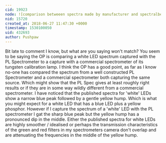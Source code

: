 ```yaml
---
cid: 19923
node: ![comparison betweeen spectra made by manufacturer and spectralbench?](../notes/miramon/02-12-2018/comparison-betweeen-spectra-made-by-manufacturer-and-spectralbench)
nid: 15720
created_at: 2018-06-27 11:47:30 +0000
timestamp: 1530100050
uid: 432693
author: Pushpaw
---
```


Bit late to comment I know, but what are you saying won't match? You seem to be saying the OP is comparing a white LED spectrum captured with the PL Spectrometer to a capture with a commercial spectrometer of its tungsten calibration lamp.
I think the OP has a good point, as far as I know no-one has compared the spectrum from a well constructed PL Spectrometer and a commercial spectrometer both capturing the same source. Which might show that the PL Spec gives at least roughly right results or if they are in some way wildly different from a commercial spectrometer. I have noticed that the published spectra for 'white' LEDs show a narrow blue peak followed by a gentle yellow hump. Which is what you might expect for a white LED that has a blue LED plus a yellow phosphor. However if I capture the spectrum of a 'white' LED with the PL spectrometer I gat the sharp blue peak but the yellow hump has a pronounced dip in the middle. Either the published spectra for white LEDs are highly smoother / idealised or perhaps the transmission characteristics of the green and red filters in my spectrometers camera don't overlap and are attenuating the frequencies in the middle of the yellow hump. 